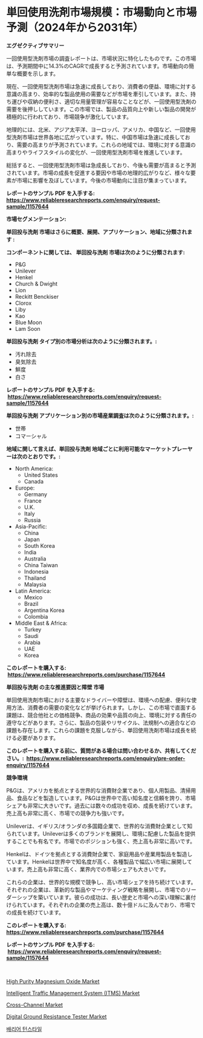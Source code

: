 <p><h1>単回使用洗剤市場規模：市場動向と市場予測（2024年から2031年）</h1></p><p><strong>エグゼクティブサマリー</strong></p>
<p><p>一回使用型洗剤市場の調査レポートは、市場状況に特化したものです。この市場は、予測期間中に14.3%のCAGRで成長すると予測されています。市場動向の簡単な概要を示します。</p><p>現在、一回使用型洗剤市場は急速に成長しており、消費者の便益、環境に対する意識の高まり、効率的な製品使用の需要などが市場を牽引しています。また、持ち運びや収納の便利さ、適切な用量管理が容易なことなどが、一回使用型洗剤の需要を後押ししています。この市場では、製品の品質向上や新しい製品の開発が積極的に行われており、市場競争が激化しています。</p><p>地理的には、北米、アジア太平洋、ヨーロッパ、アメリカ、中国など、一回使用型洗剤市場は世界各地に広がっています。特に、中国市場は急速に成長しており、需要の高まりが予測されています。これらの地域では、環境に対する意識の高まりやライフスタイルの変化が、一回使用型洗剤市場を推進しています。</p><p>総括すると、一回使用型洗剤市場は急成長しており、今後も需要が高まると予測されています。市場の成長を促進する要因や市場の地理的広がりなど、様々な要素が市場に影響を及ぼしています。今後の市場動向に注目が集まっています。</p></p>
<p><strong>レポートのサンプル PDF を入手する: <a href="https://www.reliableresearchreports.com/enquiry/request-sample/1157644">https://www.reliableresearchreports.com/enquiry/request-sample/1157644</a></strong></p>
<p><strong>市場セグメンテーション:</strong></p>
<p><strong> 単回投与洗剤 市場はさらに概要、展開、アプリケーション、地域に分類されます :</strong></p>
<p><strong>コンポーネントに関しては、 単回投与洗剤 市場は次のように分類されます: &nbsp;</strong></p>
<p><ul><li>P&G</li><li>Unilever</li><li>Henkel</li><li>Church & Dwight</li><li>Lion</li><li>Reckitt Benckiser</li><li>Clorox</li><li>Liby</li><li>Kao</li><li>Blue Moon</li><li>Lam Soon</li></ul></p>
<p><strong> 単回投与洗剤 タイプ別の市場分析は次のように分類されます。:</strong></p>
<p><ul><li>汚れ除去</li><li>臭気除去</li><li>鮮度</li><li>白さ</li></ul></p>
<p><strong>レポートのサンプル PDF を入手する: &nbsp;<a href="https://www.reliableresearchreports.com/enquiry/request-sample/1157644">https://www.reliableresearchreports.com/enquiry/request-sample/1157644</a></strong></p>
<p><strong> 単回投与洗剤 アプリケーション別の市場産業調査は次のように分類されます。:</strong></p>
<p><ul><li>世帯</li><li>コマーシャル</li></ul></p>
<p><strong>地域に関して言えば、単回投与洗剤 地域ごとに利用可能なマーケットプレーヤーは次のとおりです。:</strong></p>
<p><ul>
    <li>
        North America:
        <ul>
            <li>United States</li>
            <li>Canada</li>
        </ul>
    </li>
    <li>
        Europe:
        <ul>
            <li>Germany</li>
            <li>France</li>
            <li>U.K.</li>
            <li>Italy</li>
            <li>Russia</li>
        </ul>
    </li>
    <li>
        Asia-Pacific:
        <ul>
            <li>China</li>
            <li>Japan</li>
            <li>South Korea</li>
            <li>India</li>
            <li>Australia</li>
            <li>China Taiwan</li>
            <li>Indonesia</li>
            <li>Thailand</li>
            <li>Malaysia</li>
        </ul>
    </li>
    <li>
        Latin America:
        <ul>
            <li>Mexico</li>
            <li>Brazil</li>
            <li>Argentina Korea</li>
            <li>Colombia</li>
        </ul>
    </li>
    <li>
        Middle East & Africa:
        <ul>
            <li>Turkey</li>
            <li>Saudi</li>
            <li>Arabia</li>
            <li>UAE</li>
            <li>Korea</li>
        </ul>
    </li>
    </ul></p>
<p><strong>このレポートを購入する: &nbsp;<a href="https://www.reliableresearchreports.com/purchase/1157644">https://www.reliableresearchreports.com/purchase/1157644</a></strong></p>
<p><strong>単回投与洗剤 の主な推進要因と障壁 市場</strong></p>
<p><p>単回使用洗剤市場における主要なドライバーや障壁は、環境への配慮、便利な使用方法、消費者の需要の変化などが挙げられます。しかし、この市場で直面する課題は、競合他社との価格競争、商品の効果や品質の向上、環境に対する責任の遵守などがあります。さらに、製品の包装やリサイクル、法規制への適合などの課題も存在します。これらの課題を克服しながら、単回使用洗剤市場は成長を続ける必要があります。</p></p>
<p><strong>このレポートを購入する前に、質問がある場合は問い合わせるか、共有してください。:&nbsp; <a href="https://www.reliableresearchreports.com/enquiry/pre-order-enquiry/1157644">https://www.reliableresearchreports.com/enquiry/pre-order-enquiry/1157644</a></strong></p>
<p><strong>競争環境</strong></p>
<p><p>P&Gは、アメリカを拠点とする世界的な消費財企業であり、個人用製品、清掃用品、食品などを製造しています。P&Gは世界中で高い知名度と信頼を誇り、市場シェアも非常に大きいです。過去には数々の成功を収め、成長を続けています。売上高も非常に高く、市場での競争力も強いです。</p><p>Unileverは、イギリス/オランダの多国籍企業で、世界的な消費財企業として知られています。Unileverは多くのブランドを展開し、環境に配慮した製品を提供することでも有名です。市場でのポジションも強く、売上高も非常に高いです。</p><p>Henkelは、ドイツを拠点とする消費財企業で、家庭用品や産業用製品を製造しています。Henkelは世界中で知名度が高く、各種製品で幅広い市場に展開しています。売上高も非常に高く、業界内での市場シェアも大きいです。</p><p>これらの企業は、世界的な規模で競争し、高い市場シェアを持ち続けています。それぞれの企業は、革新的な製品やマーケティング戦略を展開し、市場でのリーダーシップを築いています。彼らの成功は、長い歴史と市場への深い理解に裏付けられています。それぞれの企業の売上高は、数十億ドルに及んでおり、市場での成長を続けています。</p></p>
<p><strong>このレポートを購入する: &nbsp; <a href="https://www.reliableresearchreports.com/purchase/1157644">https://www.reliableresearchreports.com/purchase/1157644</a></strong></p>
<p><strong>レポートのサンプル PDF を入手する: &nbsp;<a href="https://www.reliableresearchreports.com/enquiry/request-sample/1157644">https://www.reliableresearchreports.com/enquiry/request-sample/1157644</a></strong><strong></strong></p>
<p>&nbsp;</p>
<p><p><a href="https://github.com/RoccoManning/Market-Research-Report-List-4/blob/main/high-purity-magnesium-oxide-market.md">High Purity Magnesium Oxide Market</a></p><p><a href="https://view.publitas.com/reportprime-1/intelligent-traffic-management-system-itms-market-analysis-and-market-size-global-industry-overview-market-segmentation-and-forecast-2023-to-2030/">Intelligent Traffic Management System (ITMS) Market</a></p><p><a href="https://sudsy-motorcycle-bbc.notion.site/Cross-Channel-Market-Share-Market-New-Trends-Analysis-Report-By-Type-By-Application-By-End-use--ba8e4408f84f4981abf7c1f917272d90">Cross-Channel Market</a></p><p><a href="https://issuu.com/reportprime-2/docs/digital-ground-resistance-tester-market-size-2030.">Digital Ground Resistance Tester Market</a></p><p><a href="https://github.com/lzrvbyqzftro57/Market-Research-Report-List-1/blob/main/3387635190708.md">배리어 턴스타일</a></p></p>